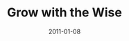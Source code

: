 ---
layout: message
category: message
series: "Grow Up"
title: "Grow with the Wise"
date: 2011-01-08
audio-description: "Take a look at several powerful forces that we need to handle with care.  "
audio: "http://s3.amazonaws.com/crossroadsaudiomessages/Power_of_Giving.mp3"
audio-title: "Money&#58; The Power of Giving"
audio-duration: "38:51"
audio-description: "Chuck Mingo talks about growing through intentional community."
audio: "http://s3.amazonaws.com/crossroadsaudiomessages/growup02.mp3"
audio-title: "Grow Up&#58; Grow with the Wise"
audio-duration: "39:29"
program-description: "Grow Up&#58; Grow with the Wise program."
program: "http://www.crossroads.net/players/media/hq/01_08-09_11Program.pdf"
program-title: "Grow Up&#58; Grow with the Wise"
video-description: "Chuck Mingo talks about growing through intentional community."
video-title: "Grow Up - Grow with the Wise"
video: "https://s3.amazonaws.com/crossroadsvideomessages/growup02.mp4"
video-poster: "https://www.crossroads.net/uploadedfiles/chuckstillweb.jpg"
---